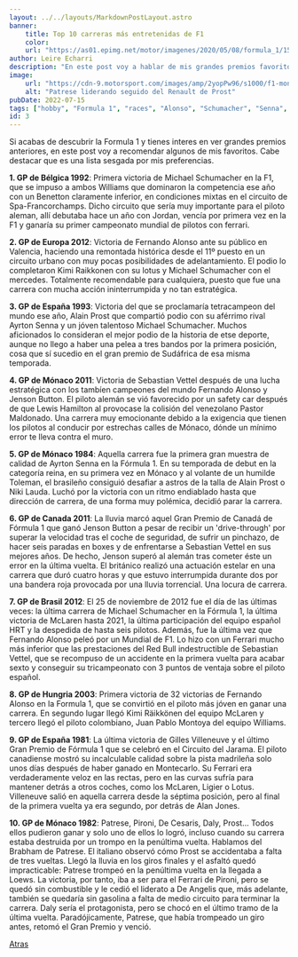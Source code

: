```yaml
---
layout: ../../layouts/MarkdownPostLayout.astro
banner:
    title: Top 10 carreras más entretenidas de F1
    color:
    url: "https://as01.epimg.net/motor/imagenes/2020/05/08/formula_1/1588950539_604980_1588950682_noticia_normal.jpg"
author: Leire Echarri
description: "En este post voy a hablar de mis grandes premios favoritos."
image: 
    url: "https://cdn-9.motorsport.com/images/amp/2yopPw96/s1000/f1-monaco-gp-1982-riccardo-pat.jpg"
    alt: "Patrese liderando seguido del Renault de Prost"
pubDate: 2022-07-15
tags: ["hobby", "Formula 1", "races", "Alonso", "Schumacher", "Senna", "Prost", "Sebastian Vettel"]
id: 3
---
```

Si acabas de descubrir la Formula 1 y tienes interes en ver grandes premios anteriores, en este post voy a recomendar algunos de mis favoritos. Cabe destacar que es una lista sesgada por mis preferencias.

**1. GP de Bélgica 1992**: Primera victoria de Michael Schumacher en la F1, que se impuso a ambos Williams que dominaron la competencia ese año con un Benetton claramente inferior, en condiciones mixtas en el circuito de Spa-Francorchamps. Dicho circuito que sería muy importante para el piloto aleman, allí debutaba hace un año con Jordan, vencía por primera vez en la F1 y ganaría su primer campeonato mundial de pilotos con ferrari.

**2. GP de Europa 2012**: Victoria de Fernando Alonso ante su público en Valencia, haciendo una remontada histórica desde el 11º puesto en un circuito urbano con muy pocas posibilidades de adelantamiento. El podio lo completaron Kimi Raikkonen con su lotus y Michael Schumacher con el mercedes. Totalmente recomendable para cualquiera, puesto que fue una carrera con mucha acción ininterrumpida y no tan estratégica.

**3. GP de España 1993**: Victoria del que se proclamaría tetracampeon del mundo ese año, Alain Prost que compartió podio con su aférrimo rival Ayrton Senna y un jóven talentoso Michael Schumacher. Muchos aficionados lo consideran el mejor podio de la historia de etse deporte, aunque no llego a haber una pelea a tres bandos por la primera posición, cosa que sí sucedio en el gran premio de Sudáfrica de esa misma temporada.

**4. GP de Mónaco 2011**: Victoria de Sebastian Vettel después de una lucha estratégica con los tambíen campeones del mundo Fernando Alonso y Jenson Button. El piloto alemán se vió favorecido por un safety car después de que Lewis Hamilton al provocase la colisión del venezolano Pastor Maldonado. Una carrera muy emocionante debido a la exigencia que tienen los pilotos al conducir por estrechas calles de Mónaco, dónde un mínimo error te lleva contra el muro.

**5. GP de Mónaco 1984**: Aquella carrera fue la primera gran muestra de calidad de Ayrton Senna en la Fórmula 1. En su temporada de debut en la categoría reina, en su primera vez en Mónaco y al volante de un humilde Toleman, el brasileño consiguió desafiar a astros de la talla de Alain Prost o Niki Lauda. Luchó por la victoria con un ritmo endiablado hasta que dirección de carrera, de una forma muy polémica, decidió parar la carrera.

**6. GP de Canada 2011**: La lluvia marcó aquel Gran Premio de Canadá de Fórmula 1 que ganó Jenson Button a pesar de recibir un 'drive-through' por superar la velocidad tras el coche de seguridad, de sufrir un pinchazo, de hacer seis paradas en boxes y de enfrentarse a Sebastian Vettel en sus mejores años. De hecho, Jenson superó al alemán tras cometer éste un error en la última vuelta. El británico realizó una actuación estelar en una carrera que duró cuatro horas y que estuvo interrumpida durante dos por una bandera roja provocada por una lluvia torrencial. Una locura de carrera.

**7. GP de Brasil 2012**: El 25 de noviembre de 2012 fue el día de las últimas veces: la última carrera de Michael Schumacher en la Fórmula 1, la última victoria de McLaren hasta 2021, la última participación del equipo español HRT y la despedida de hasta seis pilotos. Además, fue la última vez que Fernando Alonso peleó por un Mundial de F1. Lo hizo con un Ferrari mucho más inferior que las prestaciones del Red Bull indestructible de Sebastian Vettel, que se recompuso de un accidente en la primera vuelta para acabar sexto y conseguir su tricampeonato con 3 puntos de ventaja sobre el piloto español.

**8. GP de Hungria 2003**: Primera victoria de 32 victorias de Fernando Alonso en la Formula 1, que se convirtió en el piloto más jóven en ganar una carrera. En segundo lugar llegó Kimi Räikkönen del equipo McLaren y tercero llegó el piloto colombiano, Juan Pablo Montoya del equipo Williams.

**9. GP de España 1981**: La última victoria de Gilles Villeneuve y el último Gran Premio de Fórmula 1 que se celebró en el Circuito del Jarama. El piloto canadiense mostró su incalculable calidad sobre la pista madrileña solo unos días después de haber ganado en Montecarlo. Su Ferrari era verdaderamente veloz en las rectas, pero en las curvas sufría para mantener detrás a otros coches, como los McLaren, Ligier o Lotus. Villeneuve salió en aquella carrera desde la séptima posición, pero al final de la primera vuelta ya era segundo, por detrás de Alan Jones.

**10. GP de Mónaco 1982**: Patrese, Pironi, De Cesaris, Daly, Prost... Todos ellos pudieron ganar y solo uno de ellos lo logró, incluso cuando su carrera estaba destruida por un trompo en la penúltima vuelta. Hablamos del Brabham de Patrese. El italiano observó cómo Prost se accidentaba a falta de tres vueltas. Llegó la lluvia en los giros finales y el asfaltó quedó impracticable: Patrese trompeó en la penúltima vuelta en la llegada a Loews. La victoria, por tanto, iba a ser para el Ferrari de Pironi, pero se quedó sin combustible y le cedió el liderato a De Angelis que, más adelante, también se quedaría sin gasolina a falta de medio circuito para terminar la carrera. Daly sería el protagonista, pero se chocó en el último tramo de la última vuelta. Paradójicamente, Patrese, que había trompeado un giro antes, retomó el Gran Premio y venció.

 [Atras](../../blog/)